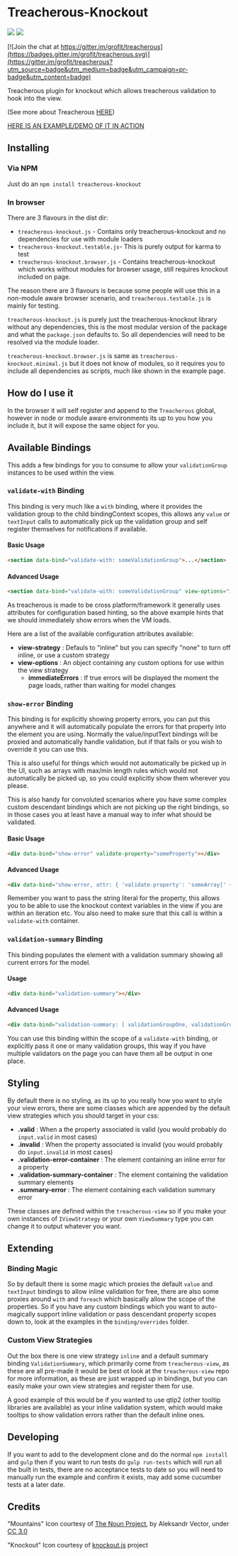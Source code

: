 # Treacherous-Knockout

<img src="https://user-images.githubusercontent.com/927201/29661471-03b5ee16-88bc-11e7-880d-d8c027b264c8.png"/> <img src="https://user-images.githubusercontent.com/927201/29812570-f4437a8e-8c9e-11e7-9f24-b9100603bcc2.png"/> 


[![Join the chat at https://gitter.im/grofit/treacherous](https://badges.gitter.im/grofit/treacherous.svg)](https://gitter.im/grofit/treacherous?utm_source=badge&utm_medium=badge&utm_campaign=pr-badge&utm_content=badge)

Treacherous plugin for knockout which allows treacherous validation to hook into the view.

(See more about Treacherous [HERE](https://github.com/grofit/treacherous))

[HERE IS AN EXAMPLE/DEMO OF IT IN ACTION](https://rawgithub.com/grofit/treacherous-knockout/master/example/index.html)

## Installing

### Via NPM

Just do an `npm install treacherous-knockout`

### In browser

There are 3 flavours in the dist dir:

* `treacherous-knockout.js`         - Contains only treacherous-knockout and no dependencies for use with module loaders
* `treacherous-knockout.testable.js`- This is purely output for karma to test
* `treacherous-knockout.browser.js` - Contains treacherous-knockout which works without modules for browser usage, still requires knockout included on page.

The reason there are 3 flavours is because some people will use this in a non-module aware
browser scenario, and `treacherous.testable.js` is mainly for testing.

`treacherous-knockout.js` is purely just the treacherous-knockout library without any dependencies, 
this is the most modular version of the package and what the `package.json` defaults to. So all dependencies
will need to be resolved via the module loader.

`treacherous-knockout.browser.js` is same as `treacherous-knockout.minimal.js` but it does not know of modules, so it 
requires you to include all dependencies as scripts, much like shown in the example page.

## How do I use it

In the browser it will self register and append to the `Treacherous` global, however in node or module aware
environments its up to you how you include it, but it will expose the same object for you.

## Available Bindings

This adds a few bindings for you to consume to allow your `validationGroup` instances to be used within the view.

### `validate-with` Binding

This binding is very much like a `with` binding, where it provides the validation group to the child bindingContext
scopes, this allows any `value` or `textInput` calls to automatically pick up the validation group and self 
register themselves for notifications if available.

#### Basic Usage
```html
<section data-bind="validate-with: someValidationGroup">...</section>
```

#### Advanced Usage
```html
<section data-bind="validate-with: someValidationGroup" view-options="immediateErrors: true">...</section>
```

As treacherous is made to be cross platform/framework it generally uses attributes for configuration
based hinting, so the above example hints that we should immediately show errors when the VM loads.

Here are a list of the available configuration attributes available:

- **view-strategy** : Defauls to "inline" but you can specify "none" to turn off inline, or use a custom strategy
- **view-options** : An object containing any custom options for use within the view strategy
    - **immediateErrors** : If true errors will be displayed the moment the page loads, rather than waiting for model changes

### `show-error` Binding

This binding is for explicitly showing property errors, you can put this anywhere and it will automatically populate
the errors for that property into the element you are using. Normally the value/inputText bindings will be proxied
and automatically handle validation, but if that fails or you wish to override it you can use this.

This is also useful for things which would not automatically be picked up in the UI, such as arrays with max/min length
rules which would not automatically be picked up, so you could explicitly show them wherever you please.

This is also handy for convoluted scenarios where you have some complex custom descendant bindings which are not picking
up the right bindings, so in those cases you at least have a manual way to infer what should be validated.

#### Basic Usage
```html
<div data-bind="show-error" validate-property="someProperty"></div>
```

#### Advanced Usage
```html
<div data-bind="show-error, attr: { 'validate-property': 'someArray[' + index() + '].foo'}"></div>
```

Remember you want to pass the string literal for the property, this allows you to be able to use the 
knockout context variables in the view if you are within an iteration etc. You also need to make sure
that this call is within a `validate-with` container.

### `validation-summary` Binding

This binding populates the element with a validation summary showing all current errors for the model.

#### Usage
```html
<div data-bind="validation-summary"></div>
```

#### Advanced Usage
```html
<div data-bind="validation-summary: [ validationGroupOne, validationGroupTwo ]"></div>
```

You can use this binding within the scope of a `validate-with` binding, or explicitly pass it one or many
validation groups, this way if you have multiple validators on the page you can have them all be output 
in one place.

## Styling

By default there is no styling, as its up to you really how you want to style your view errors, 
there are some classes which are appended by the default view strategies which you should target in your css:

- **.valid** : When a the property associated is valid (you would probably do `input.valid` in most cases) 
- **.invalid** : When the property associated is invalid (you would probably do `input.invalid` in most cases)
- **.validation-error-container** : The element containing an inline error for a property
- **.validation-summary-container** : The element containing the validation summary elements
- **.summary-error** : The element containing each validation summary error

These classes are defined within the `treacherous-view` so if you make your own instances of `IViewStrategy` 
or your own `ViewSummary` type you can change it to output whatever you want.

## Extending

### Binding Magic

So by default there is some magic which proxies the default `value` and `textInput` bindings to allow inline 
validation for free, there are also some proxies around `with` and `foreach` which basically allow the scope
of the properties. So if you have any custom bindings which you want to auto-magically support inline validation 
or pass descendant property scopes down to, look at the examples in the `binding/overrides` folder.

### Custom View Strategies

Out the box there is one view strategy `inline` and a default summary binding `ValidationSummary`, which primarily 
come from `treacherous-view`, as these are all pre-made it would be best ot look at the `treacherous-view` repo 
for more information, as these are just wrapped up in bindings, but you can easily make your own view strategies 
and register them for use.

A good example of this would be if you wanted to use qtip2 (other tooltip libraries are available) as your
inline validation system, which would make tooltips to show validation errors rather than the default inline
ones.

## Developing

If you want to add to the development clone and do the normal `npm install` and `gulp` then if you want to 
run tests do `gulp run-tests` which will run all the built in tests, there are no acceptance tests to date
so you will need to manually run the example and confirm it exists, may add some cucumber tests at a later date.

## Credits

"Mountains" Icon courtesy of [The Noun Project](https://thenounproject.com/), by Aleksandr Vector, under [CC 3.0](http://creativecommons.org/licenses/by/3.0/us/)

"Knockout" Icon courtesy of [knockout.js](http://knockoutjs.com/) project